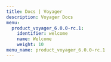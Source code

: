 ```yaml
---
title: Docs | Voyager
description: Voyager Docs
menu:
  product_voyager_6.0.0-rc.1:
    identifier: welcome
    name: Welcome
    weight: 10
menu_name: product_voyager_6.0.0-rc.1
---
```

